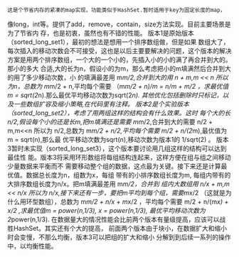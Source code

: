     这是个节省内存的紧凑的map实现，功能类似于HashSet.暂时适用于key为固定长度的map，
像long，int等。提供了add，remove，contain，size方法实现。目前主要场景是为了节省内
存，也是初衷，虽然也有不错的性能。
    版本1是原始版本（sorted_long_set1），最初的想法是想用一个排序数组做，但是如果
数组大了，每次插入的移动次数会不可接受，这也是以后主要要解决的问题，这个版本的解决
方案是用两个排序数组，一个大的一个小的，先插入小的小的满了再合并到大的。那小的多大
合适,大的长为n，假设小的为m，那么考虑把小的m填满然后合并到大的用了多少移动次数，小
的填满最差用 m*m/2,合并到大的用 n + m,m << n 所以为n，总数为 m*m/2 + n,平均每个需要 
（m*m/2 + n)/m = n/m + m/2 ，求最优值m = sqrt(2*n).那么最优平均移动次数为sqrt(2*n).
其他优化包括删除时只标记，以及一些数组扩容及缩小策略,在代码里有注释。
    版本2是个实验版本（sorted_long_set2），考虑了用两组这样的结构会有什么效果。这时
每个大的长n/2,假设每个小的还是长m,把m填满还是需要 m*m/2,合并到大的需要 n/2 + m,m<<n
所以为 n/2,总数为 m*m/2 + n/2,平均每个需要 m/2 + n/(2*m),最优值为 m = sqrt(n),那么最
优平移动次数为sqrt(n),移动次数为版本1的 1/sqrt(2) 。
   版本3暂时未实现（sorted_long_set3），这个版本要讨论用几组这样的结构可以达到最佳性
能。版本3将采用环形数组将每组结构连起来，这样方便在组与组之间移动少量数据来平衡而不
需要移动整个组的数据，这点最为关键。接下来还是计算最优值。数据总长度为n，组数为x，每组
带有的小排序数组长度为m, 每组内带有的大排序数组长度为n/x。把m填满最差用 m*m/2，合并到
组内大数组用 n/x + m,m << n/x 所以为 n/x,接下来还有一步，要把m平均到每个组，需要m*x/2
（这就是为什么用环型数组），总数为 m*m/2 + n/x + m*x/2 ，平均每个需要 m/2 + n/(m*x) +
x/2 ,求最优值m = power(n,1/3), x = power(n,1/3), 最优平均移动次数为 2*power(n,1/3).
在数据量大的情况性能会比前两个版本有量级提高，应该可以战胜HashSet。其实还有个大的提高，
前面两个版本由于块小，在数据扩大和缩小时会变慢，不那么均衡，版本3可以把组的扩大和缩小
分解到到后续一系列的操作中，以均衡性能。

